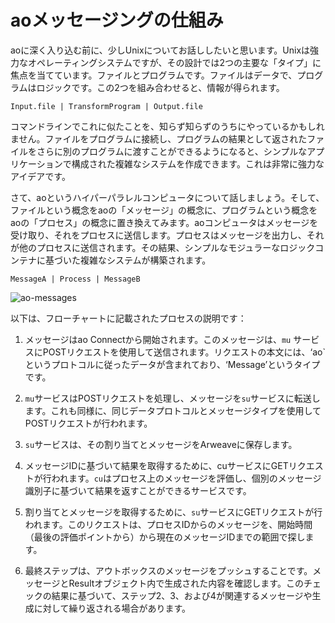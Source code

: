 <!-- # How ao messaging works -->

# aoメッセージングの仕組み

<!-- Before we dive in to ao, I want to share with you a little information about unix. Unix is a powerful operating system, but in its design it is focused on two Principal "Types". Files and Programs. A File is data and a program is logic, when you combine the two you get information. -->

aoに深く入り込む前に、少しUnixについてお話ししたいと思います。Unixは強力なオペレーティングシステムですが、その設計では2つの主要な「タイプ」に焦点を当てています。ファイルとプログラムです。ファイルはデータで、プログラムはロジックです。この2つを組み合わせると、情報が得られます。

<!-- `Input.file | TransformProgram | Output.file` -->

`Input.file | TransformProgram | Output.file`

<!-- You may have done something like this on the command line without knowing what you are doing. Being able to connect files to programs and return files which can then be passed to other programs creates a complex system composed of simple applications. This is a very powerful idea. -->

コマンドラインでこれに似たことを、知らず知らずのうちにやっているかもしれません。ファイルをプログラムに接続し、プログラムの結果として返されたファイルをさらに別のプログラムに渡すことができるようになると、シンプルなアプリケーションで構成された複雑なシステムを作成できます。これは非常に強力なアイデアです。

<!-- Now, lets talk about `ao` the hyper parallel computer, and lets change the idea of a File to the `ao` concept of a Message and the idea of a Program to the `ao` concept of a Process. The `ao` computer takes messages and sends them to Processes in which those Processes can output messages that can be sent to other Processes. The result is a complex system built on simple modular logic containers. -->

さて、aoというハイパーパラレルコンピュータについて話しましょう。そして、ファイルという概念をaoの「メッセージ」の概念に、プログラムという概念をaoの「プロセス」の概念に置き換えてみます。aoコンピュータはメッセージを受け取り、それをプロセスに送信します。プロセスはメッセージを出力し、それが他のプロセスに送信されます。その結果、シンプルなモジュラーなロジックコンテナに基づいた複雑なシステムが構築されます。

`MessageA | Process | MessageB`

![ao-messages](https://g8way.io/eAoqMqhwQ5vnpH_NJ6H2PiGgrcGDprtDIUH9Re2xcic)

<!-- Here is a description of the process as outlined in the flowchart: -->

以下は、フローチャートに記載されたプロセスの説明です：

1. メッセージはao Connectから開始されます。このメッセージは、`mu` サービスにPOSTリクエストを使用して送信されます。リクエストの本文には、‘ao`というプロトコルに従ったデータが含まれており、‘Message’というタイプです。

2. `mu`サービスはPOSTリクエストを処理し、メッセージを`su`サービスに転送します。これも同様に、同じデータプロトコルとメッセージタイプを使用してPOSTリクエストが行われます。

3. `su`サービスは、その割り当てとメッセージをArweaveに保存します。

4. メッセージIDに基づいて結果を取得するために、cuサービスにGETリクエストが行われます。`cu`はプロセス上のメッセージを評価し、個別のメッセージ識別子に基づいて結果を返すことができるサービスです。

5. 割り当てとメッセージを取得するために、`su`サービスにGETリクエストが行われます。このリクエストは、プロセスIDからのメッセージを、開始時間（最後の評価ポイントから）から現在のメッセージIDまでの範囲で探します。

6. 最終ステップは、アウトボックスのメッセージをプッシュすることです。メッセージとResultオブジェクト内で生成された内容を確認します。このチェックの結果に基づいて、ステップ2、3、および4が関連するメッセージや生成に対して繰り返される場合があります。

<!-- 1. A message is initiated from an ao Connect. This message is sent to the `mu` service using a POST request. The body of the request contains data following a protocol, labeled 'ao', and is of the type 'Message'.

2. The `mu` service processes the POST request and forwards the message to the `su` service. This is also done using a POST request with the same data protocol and message type.

3. The `su` service stores the assignment and message on Arweave.

4. A GET request is made to the `cu` service to retrieve result based on a message ID. The `cu` is a service that evaluates messages on processes and can return result based on an individual message identifier.

5. A GET request is made to the `su` service to retrieve the assignment and message. This request is looking for messages from a process ID, within a range of time from a start (from the last evaluation point) to (to the current messageId).

6. The final step is to push any outbox Messages. It involves reviewing the messages and spawns in the Result Object. Based on the outcome of this check, the steps 2, 3, and 4 may be repeated for each relevant message or spawn. -->
